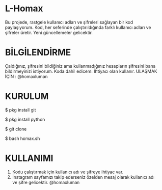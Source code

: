 # L-Homax
Bu projede, rastgele kullanıcı adları ve şifreleri sağlayan bir kod paylaşıyorum. Kod, her seferinde çalıştırıldığında farklı kullanıcı adları ve şifreler üretir. Yeni güncellemeler gelicektir.

# BİLGİLENDİRME
Çaldığınız, şifresini bildiğiniz ama kullanmadığınız hesapların şifresini bana bildirmeyinizi istiyorum. Koda dahil edicem. İhtiyacı olan kullanır. 
ULAŞMAK İÇİN : @homaxluman

# KURULUM
$ pkg install git

$ pkg install python

$ git clone 

$ bash homax.sh

# KULLANIMI
1) Kodu çalıştırmak için kullanıcı adı ve şifreye ihtiyac var.
2) İnstagram sayfamızı takip ederseniz özelden mesaj olarak kullanıcı adı ve şifre gelicektir. @homaxluman
   
